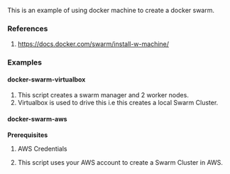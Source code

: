 This is an example of using docker machine to create a docker swarm.

### References ###

1. https://docs.docker.com/swarm/install-w-machine/


### Examples ###

#### docker-swarm-virtualbox ####

1. This script creates a swarm manager and 2 worker nodes.
1. Virtualbox is used to drive this i.e this creates a local Swarm Cluster.


#### docker-swarm-aws ####

**Prerequisites**

1. AWS Credentials

1. This script uses your AWS account to create a Swarm Cluster in AWS.
